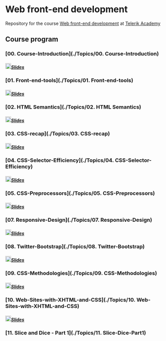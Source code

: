 # Web front-end development

Repository for the course [Web front-end development](http://telerikacademy.com/Courses/Courses/Details/414) at [Telerik Academy](https://telerikacademy.com)

## Course program

### [00. Course-Introduction](./Topics/00. Course-Introduction)

##### [<img src="https://raw.githubusercontent.com/TelerikAcademy/Common/master/icons/presentation.png" height="18"/>Slides](https://rawgit.com/TelerikAcademy/Slice-and-Dice/master/Topics/00.%20Course-Introduction/index.html)

### [01. Front-end-tools](./Topics/01. Front-end-tools)

##### [<img src="https://raw.githubusercontent.com/TelerikAcademy/Common/master/icons/presentation.png" height="18"/>Slides](https://rawgit.com/TelerikAcademy/Slice-and-Dice/master/Topics/01.%20Front-end-tools/index.html)

### [02. HTML Semantics](./Topics/02. HTML Semantics)

##### [<img src="https://raw.githubusercontent.com/TelerikAcademy/Common/master/icons/presentation.png" height="18"/>Slides](https://rawgit.com/TelerikAcademy/Slice-and-Dice/master/Topics/02.%20HTML%20Semantics/index.html)
### [03. CSS-recap](./Topics/03. CSS-recap)

##### [<img src="https://raw.githubusercontent.com/TelerikAcademy/Common/master/icons/presentation.png" height="18"/>Slides](https://rawgit.com/TelerikAcademy/Slice-and-Dice/master/Topics/03.%20CSS-recap/index.html)
### [04. CSS-Selector-Efficiency](./Topics/04. CSS-Selector-Efficiency)

##### [<img src="https://raw.githubusercontent.com/TelerikAcademy/Common/master/icons/presentation.png" height="18"/>Slides](https://rawgit.com/TelerikAcademy/Slice-and-Dice/master/Topics/04.%20CSS-Selector-Efficiency/index.html)
### [05. CSS-Preprocessors](./Topics/05. CSS-Preprocessors)

##### [<img src="https://raw.githubusercontent.com/TelerikAcademy/Common/master/icons/presentation.png" height="18"/>Slides](https://rawgit.com/TelerikAcademy/Slice-and-Dice/master/Topics/05.%20CSS-Preprocessors/index.html) 
### [07. Responsive-Design](./Topics/07. Responsive-Design)

##### [<img src="https://raw.githubusercontent.com/TelerikAcademy/Common/master/icons/presentation.png" height="18"/>Slides](https://rawgit.com/TelerikAcademy/Slice-and-Dice/master/Topics/07.%20Responsive-Design/index.html) 
### [08. Twitter-Bootstrap](./Topics/08. Twitter-Bootstrap)

##### [<img src="https://raw.githubusercontent.com/TelerikAcademy/Common/master/icons/presentation.png" height="18"/>Slides](https://rawgit.com/TelerikAcademy/Slice-and-Dice/master/Topics/08.%20Twitter-Bootstrap/index.html) 
### [09. CSS-Methodologies](./Topics/09. CSS-Methodologies)

##### [<img src="https://raw.githubusercontent.com/TelerikAcademy/Common/master/icons/presentation.png" height="18"/>Slides](https://rawgit.com/TelerikAcademy/Slice-and-Dice/master/Topics/09.%20CSS-Methodologies/index.html) 
### [10. Web-Sites-with-XHTML-and-CSS](./Topics/10. Web-Sites-with-XHTML-and-CSS)

##### [<img src="https://raw.githubusercontent.com/TelerikAcademy/Common/master/icons/presentation.png" height="18"/>Slides](https://rawgit.com/TelerikAcademy/Slice-and-Dice/master/Topics/10.%20Web-Sites-with-XHTML-and-CSS/index.html) 
### [11. Slice and Dice - Part 1](./Topics/11. Slice-Dice-Part1)
